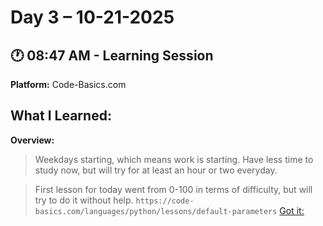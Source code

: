 # Day 3 – 10-21-2025

## 🕐 08:47 AM - Learning Session
**Platform:** Code-Basics.com

**What I Learned:**
- 

**Overview:**
> Weekdays starting, which means work is starting. Have less time to study now, but will try for at least an hour or two everyday.

> First lesson for today went from 0-100 in terms of difficulty, but will try to do it without help. `https://code-basics.com/languages/python/lessons/default-parameters` [Got it:](\Test\default_parameters.py)